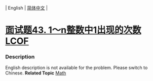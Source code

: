 | English | [简体中文](README.md) |

# [面试题43. 1～n整数中1出现的次数  LCOF](https://leetcode-cn.com/problems/1nzheng-shu-zhong-1chu-xian-de-ci-shu-lcof)
 ### Description
English description is not available for the problem. Please switch to Chinese.
**Related Topic**  [Math](https://leetcode-cn.com/tag/math) 